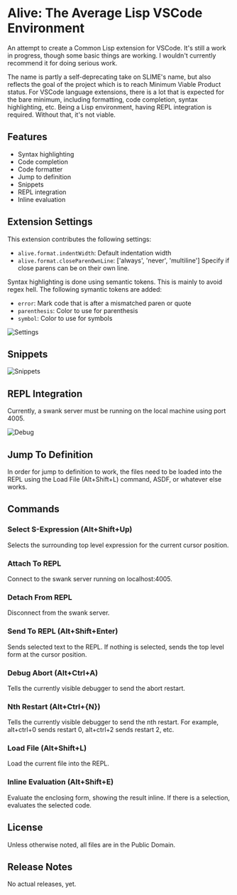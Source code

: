 # Alive: The Average Lisp VSCode Environment

An attempt to create a Common Lisp extension for VSCode. It's still a work in progress, though some basic things are working. I wouldn't currently recommend it for doing serious work.

The name is partly a self-deprecating take on SLIME's name, but also reflects the goal of the project which is to reach Minimum Viable Product status. For VSCode language extensions, there is a lot that is expected for the bare minimum, including formatting, code completion, syntax highlighting, etc. Being a Lisp environment, having REPL integration is required. Without that, it's not viable.

## Features

* Syntax highlighting
* Code completion
* Code formatter
* Jump to definition
* Snippets
* REPL integration
* Inline evaluation

## Extension Settings

This extension contributes the following settings:

* `alive.format.indentWidth`: Default indentation width
* `alive.format.closeParenOwnLine`: ['always', 'never', 'multiline'] Specify if close parens can be on their own line.

Syntax highlighting is done using semantic tokens. This is mainly to avoid regex hell. The following symantic tokens are added:
* `error`: Mark code that is after a mismatched paren or quote
* `parenthesis`: Color to use for parenthesis
* `symbol`: Color to use for symbols

![Settings](https://github.com/nobody-famous/alive/raw/master/resource/gifs/settings.gif)

## Snippets

![Snippets](https://github.com/nobody-famous/alive/raw/master/resource/gifs/snippets.gif)

## REPL Integration
Currently, a swank server must be running on the local machine using port 4005.

![Debug](https://github.com/nobody-famous/alive/raw/master/resource/gifs/debug.gif)

## Jump To Definition
In order for jump to definition to work, the files need to be loaded into the REPL using the Load File (Alt+Shift+L) command, ASDF, or whatever else works.

## Commands

### Select S-Expression (Alt+Shift+Up)
Selects the surrounding top level expression for the current cursor position.

### Attach To REPL
Connect to the swank server running on localhost:4005.

### Detach From REPL
Disconnect from the swank server.

### Send To REPL (Alt+Shift+Enter)
Sends selected text to the REPL. If nothing is selected, sends the top level form at the cursor position.

### Debug Abort (Alt+Ctrl+A)
Tells the currently visible debugger to send the abort restart.

### Nth Restart (Alt+Ctrl+{N})
Tells the currently visible debugger to send the nth restart. For example, alt+ctrl+0 sends restart 0, alt+ctrl+2 sends restart 2, etc.

### Load File (Alt+Shift+L)
Load the current file into the REPL.

### Inline Evaluation (Alt+Shift+E)
Evaluate the enclosing form, showing the result inline. If there is a selection, evaluates the selected code.

## License

Unless otherwise noted, all files are in the Public Domain.

## Release Notes

No actual releases, yet.
